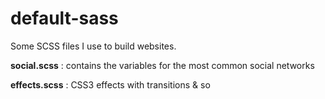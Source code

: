 default-sass
============

Some SCSS files I use to build websites.

**social.scss** : contains the variables for the most common social networks

**effects.scss** : CSS3 effects with transitions & so